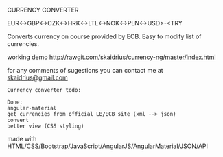 CURRENCY CONVERTER 

EUR<->GBP<->CZK<->HRK<->LTL<->NOK<->PLN<->USD>-<TRY

Converts currency on course provided by ECB. 
Easy to modify list of currencies. 

working demo http://rawgit.com/skaidrius/currency-ng/master/index.html

for any comments of sugestions you can contact me at skaidrius@gmail.com 

    Currency converter todo:
    
    Done:
    angular-material
    get currencies from official LB/ECB site (xml --> json)
    convert 
    better view (CSS styling)
    
    
made with HTML/CSS/Bootstrap/JavaScript/AngularJS/AngularMaterial/JSON/API
